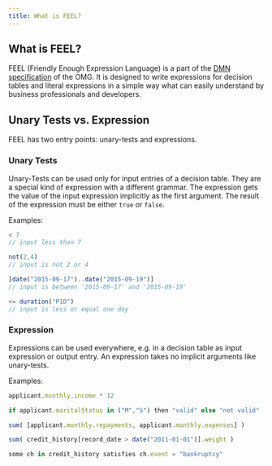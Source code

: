 ```yaml
---
title: What is FEEL?
---
```


## What is FEEL?

FEEL (Friendly Enough Expression Language) is a part of the [DMN specification](http://www.omg.org/spec/DMN/) of the OMG. It is designed to write expressions for decision tables and literal expressions in a simple way what can easily understand by business professionals and developers.

## Unary Tests vs. Expression

FEEL has two entry points: unary-tests and expressions. 

### Unary Tests

Unary-Tests can be used only for input entries of a decision table. They are a special kind of expression with a different grammar. The expression gets the value of the input expression implicitly as the first argument. The result of the expression must be either `true` or `false`.

Examples:

```js
< 7                                                 
// input less than 7

not(2,4)                                            
// input is not 2 or 4

[date("2015-09-17")..date("2015-09-19")]            
// input is between '2015-09-17' and '2015-09-19'

<= duration("P1D")                                  
// input is less or equal one day    
```

### Expression

Expressions can be used everywhere, e.g. in a decision table as input expression or output entry. An expression takes no implicit arguments like unary-tests.

Examples:

```js
applicant.monthly.income * 12                                           

if applicant.maritalStatus in ("M","S") then "valid" else "not valid"    

sum( [applicant.monthly.repayments, applicant.monthly.expenses] )        

sum( credit_history[record_date > date("2011-01-01")].weight )           

some ch in credit_history satisfies ch.event = "bankruptcy"      
```

